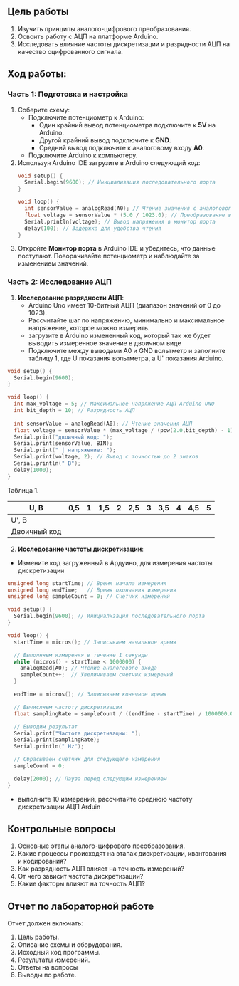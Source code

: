 ## **Цель работы**
1. Изучить принципы аналого-цифрового преобразования.
2. Освоить работу с АЦП на платформе Arduino.
3. Исследовать влияние частоты дискретизации и разрядности АЦП на качество оцифрованного сигнала.
## **Ход работы:**

### **Часть 1: Подготовка и настройка**
1. Соберите схему:
   - Подключите потенциометр к Arduino:
     - Один крайний вывод потенциометра подключите к **5V** на Arduino.
     - Другой крайний вывод подключите к **GND**.
     - Средний вывод подключите к аналоговому входу **A0**.
   - Подключите Arduino к компьютеру.
2. Используя Arduino IDE загрузите в Arduino следующий код:
   ```cpp
   void setup() {
     Serial.begin(9600); // Инициализация последовательного порта
   }

   void loop() {
     int sensorValue = analogRead(A0); // Чтение значения с аналогового входа A0
     float voltage = sensorValue * (5.0 / 1023.0); // Преобразование в напряжение
     Serial.println(voltage); // Вывод напряжения в монитор порта
     delay(100); // Задержка для удобства чтения
   }
   ```
3. Откройте **Монитор порта** в Arduino IDE и убедитесь, что данные поступают. Поворачивайте потенциометр и наблюдайте за изменением значений.
### **Часть 2: Исследование АЦП**
1. **Исследование разрядности АЦП**:
   - Arduino Uno имеет 10-битный АЦП (диапазон значений от 0 до 1023).
   - Рассчитайте шаг по напряжению, минимально и максимальное напряжение, которое можно измерить.
   - загрузите в Arduino измененный код, который так же будет выводить измеренное значение в двоичном виде 
   - Подключите между выводами А0 и GND вольтметр и заполните таблицу 1, где U показания вольтметра, а U' показания Arduino.

```cpp
void setup() {
  Serial.begin(9600);
}

void loop() {
  int max_voltage = 5; // Максимальное напряжение АЦП Arduino UNO
  int bit_depth = 10; // Разрядность АЦП
  
  int sensorValue = analogRead(A0); // Чтение значения АЦП
  float voltage = sensorValue * (max_voltage / (pow(2.0,bit_depth) - 1); // Преобразование в напряжение
  Serial.print("двоичный код: ");
  Serial.print(sensorValue, BIN);
  Serial.print(" | напряжение: ");
  Serial.print(voltage, 2); // Вывод с точностью до 2 знаков
  Serial.println(" В");
  delay(1000);
}
```

Таблица 1.

| U, В         | 0,5 | 1   | 1,5 | 2   | 2,5 | 3   | 3,5 | 4   | 4,5 | 5   |
| ------------ | --- | --- | --- | --- | --- | --- | --- | --- | --- | --- |
| U', В        |     |     |     |     |     |     |     |     |     |     |
| Двоичный код |     |     |     |     |     |     |     |     |     |     |


2. **Исследование частоты дискретизации**:
- Измените код загруженный в Ардуино, для измерения частоты дискретизации
```cpp
unsigned long startTime; // Время начала измерения
unsigned long endTime;   // Время окончания измерения
unsigned long sampleCount = 0; // Счетчик измерений

void setup() {
  Serial.begin(9600); // Инициализация последовательного порта
}

void loop() {
  startTime = micros(); // Записываем начальное время

  // Выполняем измерения в течение 1 секунды
  while (micros() - startTime < 1000000) {
    analogRead(A0); // Чтение аналогового входа
    sampleCount++;  // Увеличиваем счетчик измерений
  }

  endTime = micros(); // Записываем конечное время

  // Вычисляем частоту дискретизации
  float samplingRate = sampleCount / ((endTime - startTime) / 1000000.0);

  // Выводим результат
  Serial.print("Частота дискретизации: ");
  Serial.print(samplingRate);
  Serial.println(" Hz");

  // Сбрасываем счетчик для следующего измерения
  sampleCount = 0;

  delay(2000); // Пауза перед следующим измерением
}
```
- выполните 10 измерений, рассчитайте среднюю частоту дискретизации АЦП Arduin

## **Контрольные вопросы**
1. Основные этапы аналого-цифрового преобразования. 
2. Какие процессы происходят на этапах дискретизации, квантования и кодирования?
3. Как разрядность АЦП влияет на точность измерений?
4. От чего зависит частота дискретизации?
5. Какие факторы влияют на точность АЦП?
## **Отчет по лабораторной работе**
Отчет должен включать:
1. Цель работы.
2. Описание схемы и оборудования.
3. Исходный код программы.
4. Результаты измерений.
5. Ответы на вопросы
6. Выводы по работе.